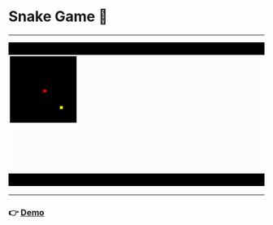 # Snake Game 🐍

---

![](demo/demo.gif)

---

### 👉 [Demo](https://jackworld99.github.io/Snake-Game/snakeGame.html "Show snakeGame.html")
